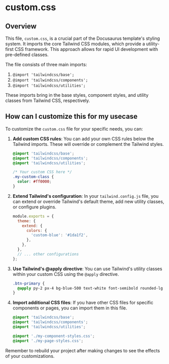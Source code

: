 # custom.css

## Overview

This file, `custom.css`, is a crucial part of the Docusaurus template's styling system. It imports the core Tailwind CSS modules, which provide a utility-first CSS framework. This approach allows for rapid UI development with pre-defined classes.

The file consists of three main imports:

1. `@import 'tailwindcss/base';`
2. `@import 'tailwindcss/components';`
3. `@import 'tailwindcss/utilities';`

These imports bring in the base styles, component styles, and utility classes from Tailwind CSS, respectively.

## How can I customize this for my usecase

To customize the `custom.css` file for your specific needs, you can:

1. **Add custom CSS rules**: You can add your own CSS rules below the Tailwind imports. These will override or complement the Tailwind styles.

   ```css
   @import 'tailwindcss/base';
   @import 'tailwindcss/components';
   @import 'tailwindcss/utilities';

   /* Your custom CSS here */
   .my-custom-class {
     color: #ff0000;
   }
   ```

2. **Extend Tailwind's configuration**: In your `tailwind.config.js` file, you can extend or override Tailwind's default theme, add new utility classes, or configure plugins.

   ```js
   module.exports = {
     theme: {
       extend: {
         colors: {
           'custom-blue': '#1da1f2',
         },
       },
     },
     // ... other configurations
   };
   ```

3. **Use Tailwind's @apply directive**: You can use Tailwind's utility classes within your custom CSS using the `@apply` directive.

   ```css
   .btn-primary {
     @apply py-2 px-4 bg-blue-500 text-white font-semibold rounded-lg shadow-md hover:bg-blue-700 focus:outline-none focus:ring-2 focus:ring-blue-400 focus:ring-opacity-75;
   }
   ```

4. **Import additional CSS files**: If you have other CSS files for specific components or pages, you can import them in this file.

   ```css
   @import 'tailwindcss/base';
   @import 'tailwindcss/components';
   @import 'tailwindcss/utilities';

   @import './my-component-styles.css';
   @import './my-page-styles.css';
   ```

Remember to rebuild your project after making changes to see the effects of your customizations.
